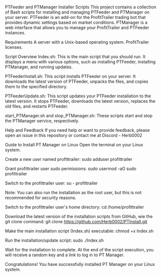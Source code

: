 PTFeeder and PTManager Installer Scripts
This project contains a collection of Bash scripts for installing and managing PTFeeder and PTManager on your server. PTFeeder is an add-on for the ProfitTrailer trading bot that provides dynamic settings based on market conditions. PTManager is a web interface that allows you to manage your ProfitTrailer and PTFeeder instances.

Requirements
A server with a Unix-based operating system.
ProfitTrailer licenses.

Script Overview
Index.sh: This is the main script that you should run. It displays a menu with various options, such as installing PTFeeder, installing PTManager, and running updates.

PTFeederInstall.sh: This script installs PTFeeder on your server. It downloads the latest version of PTFeeder, unpacks the files, and copies them to the specified directory.

PTFeederUpdate.sh: This script updates your PTFeeder installation to the latest version. It stops PTFeeder, downloads the latest version, replaces the old files, and restarts PTFeeder.

start_PTManager.sh and stop_PTManager.sh: These scripts start and stop the PTManager service, respectively.

Help and Feedback
If you need help or want to provide feedback, please open an issue in this repository or contact me at Discord - Herb0002





Guide to Install PT Manager on Linux
Open the terminal on your Linux system.

Create a new user named profittrailer:
sudo adduser profittrailer

Grant profittrailer user sudo permissions:
sudo usermod -aG sudo profittrailer

Switch to the profittrailer user:
su - profittrailer

Note: You can also run the installation as the root user, but this is not recommended for security reasons.

Switch to the profittrailer user's home directory:
cd /home/profittrailer

Download the latest version of the installation scripts from GitHub, wie the git clone command:
git clone https://github.com/Herb0002/PTInstall.git

Make the main installation script (Index.sh) executable:
chmod +x Index.sh

Run the installation/update script:
sudo ./Index.sh

Wait for the installation to complete. At the end of the script execution, you will receive a random key and a link to log in to PT Manager.

Congratulations! You have successfully installed PT Manager on your Linux system.
